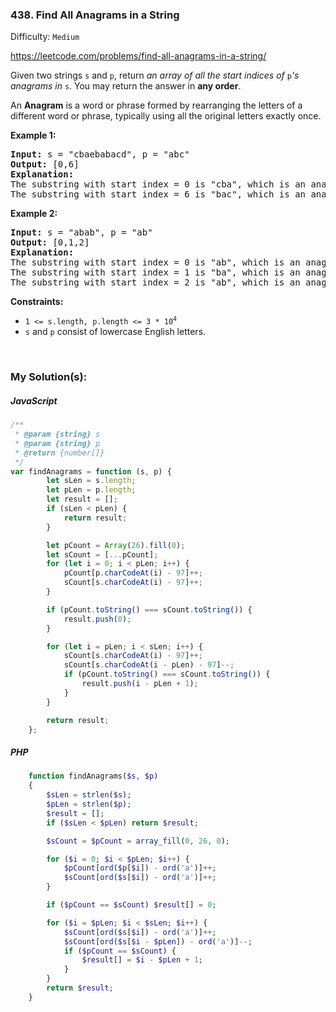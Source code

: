 ### 438. Find All Anagrams in a String

Difficulty: `Medium`

https://leetcode.com/problems/find-all-anagrams-in-a-string/

<p>Given two strings <code>s</code> and <code>p</code>, return <em>an array of all the start indices of </em><code>p</code><em>'s anagrams in </em><code>s</code>. You may return the answer in <strong>any order</strong>.</p>

<p>An <strong>Anagram</strong> is a word or phrase formed by rearranging the letters of a different word or phrase, typically using all the original letters exactly once.</p>
<p><strong class="example">Example 1:</strong></p>
<pre><strong>Input:</strong> s = "cbaebabacd", p = "abc"
<strong>Output:</strong> [0,6]
<strong>Explanation:</strong>
The substring with start index = 0 is "cba", which is an anagram of "abc".
The substring with start index = 6 is "bac", which is an anagram of "abc".
</pre>
<p><strong class="example">Example 2:</strong></p>
<pre><strong>Input:</strong> s = "abab", p = "ab"
<strong>Output:</strong> [0,1,2]
<strong>Explanation:</strong>
The substring with start index = 0 is "ab", which is an anagram of "ab".
The substring with start index = 1 is "ba", which is an anagram of "ab".
The substring with start index = 2 is "ab", which is an anagram of "ab".
</pre>
<p><strong>Constraints:</strong></p>
<ul>
	<li><code>1 &lt;= s.length, p.length &lt;= 3 * 10<sup>4</sup></code></li>
	<li><code>s</code> and <code>p</code> consist of lowercase English letters.</li>
</ul>
<p>&nbsp;</p>

### My Solution(s):

##### JavaScript

```js
/**
 * @param {string} s
 * @param {string} p
 * @return {number[]}
 */
var findAnagrams = function (s, p) {
        let sLen = s.length;
        let pLen = p.length;
        let result = [];
        if (sLen < pLen) {
            return result;
        }

        let pCount = Array(26).fill(0);
        let sCount = [...pCount];
        for (let i = 0; i < pLen; i++) {
            pCount[p.charCodeAt(i) - 97]++;
            sCount[s.charCodeAt(i) - 97]++;
        }

        if (pCount.toString() === sCount.toString()) {
            result.push(0);
        }

        for (let i = pLen; i < sLen; i++) {
            sCount[s.charCodeAt(i) - 97]++;
            sCount[s.charCodeAt(i - pLen) - 97]--;
            if (pCount.toString() === sCount.toString()) {
                result.push(i - pLen + 1);
            }
        }

        return result;
    };
```

##### PHP

```php
    function findAnagrams($s, $p)
    {
        $sLen = strlen($s);
        $pLen = strlen($p);
        $result = [];
        if ($sLen < $pLen) return $result;

        $sCount = $pCount = array_fill(0, 26, 0);

        for ($i = 0; $i < $pLen; $i++) {
            $pCount[ord($p[$i]) - ord('a')]++;
            $sCount[ord($s[$i]) - ord('a')]++;
        }

        if ($pCount == $sCount) $result[] = 0;

        for ($i = $pLen; $i < $sLen; $i++) {
            $sCount[ord($s[$i]) - ord('a')]++;
            $sCount[ord($s[$i - $pLen]) - ord('a')]--;
            if ($pCount == $sCount) {
                $result[] = $i - $pLen + 1;
            }
        }
        return $result;
    }
```

